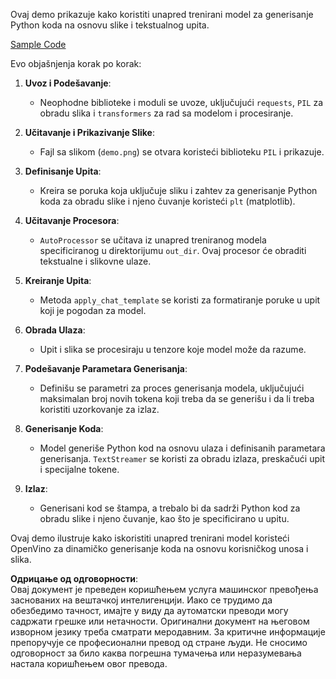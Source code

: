 Ovaj demo prikazuje kako koristiti unapred trenirani model za generisanje Python koda na osnovu slike i tekstualnog upita.

[Sample Code](../../../../../../code/06.E2E/E2E_OpenVino_Phi3-vision.ipynb)

Evo objašnjenja korak po korak:

1. **Uvoz i Podešavanje**:
   - Neophodne biblioteke i moduli se uvoze, uključujući `requests`, `PIL` za obradu slika i `transformers` za rad sa modelom i procesiranje.

2. **Učitavanje i Prikazivanje Slike**:
   - Fajl sa slikom (`demo.png`) se otvara koristeći biblioteku `PIL` i prikazuje.

3. **Definisanje Upita**:
   - Kreira se poruka koja uključuje sliku i zahtev za generisanje Python koda za obradu slike i njeno čuvanje koristeći `plt` (matplotlib).

4. **Učitavanje Procesora**:
   - `AutoProcessor` se učitava iz unapred treniranog modela specificiranog u direktorijumu `out_dir`. Ovaj procesor će obraditi tekstualne i slikovne ulaze.

5. **Kreiranje Upita**:
   - Metoda `apply_chat_template` se koristi za formatiranje poruke u upit koji je pogodan za model.

6. **Obrada Ulaza**:
   - Upit i slika se procesiraju u tenzore koje model može da razume.

7. **Podešavanje Parametara Generisanja**:
   - Definišu se parametri za proces generisanja modela, uključujući maksimalan broj novih tokena koji treba da se generišu i da li treba koristiti uzorkovanje za izlaz.

8. **Generisanje Koda**:
   - Model generiše Python kod na osnovu ulaza i definisanih parametara generisanja. `TextStreamer` se koristi za obradu izlaza, preskačući upit i specijalne tokene.

9. **Izlaz**:
   - Generisani kod se štampa, a trebalo bi da sadrži Python kod za obradu slike i njeno čuvanje, kao što je specificirano u upitu.

Ovaj demo ilustruje kako iskoristiti unapred trenirani model koristeći OpenVino za dinamičko generisanje koda na osnovu korisničkog unosa i slika.

**Одрицање од одговорности**:  
Овај документ је преведен коришћењем услуга машинског превођења заснованих на вештачкој интелигенцији. Иако се трудимо да обезбедимо тачност, имајте у виду да аутоматски преводи могу садржати грешке или нетачности. Оригинални документ на његовом изворном језику треба сматрати меродавним. За критичне информације препоручује се професионални превод од стране људи. Не сносимо одговорност за било каква погрешна тумачења или неразумевања настала коришћењем овог превода.